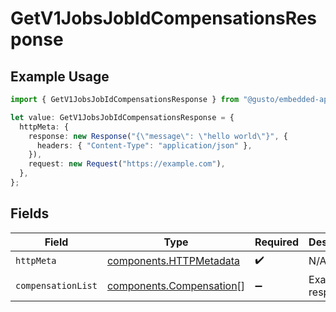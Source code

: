 # GetV1JobsJobIdCompensationsResponse

## Example Usage

```typescript
import { GetV1JobsJobIdCompensationsResponse } from "@gusto/embedded-api/models/operations/getv1jobsjobidcompensations.js";

let value: GetV1JobsJobIdCompensationsResponse = {
  httpMeta: {
    response: new Response("{\"message\": \"hello world\"}", {
      headers: { "Content-Type": "application/json" },
    }),
    request: new Request("https://example.com"),
  },
};
```

## Fields

| Field                                                                | Type                                                                 | Required                                                             | Description                                                          |
| -------------------------------------------------------------------- | -------------------------------------------------------------------- | -------------------------------------------------------------------- | -------------------------------------------------------------------- |
| `httpMeta`                                                           | [components.HTTPMetadata](../../models/components/httpmetadata.md)   | :heavy_check_mark:                                                   | N/A                                                                  |
| `compensationList`                                                   | [components.Compensation](../../models/components/compensation.md)[] | :heavy_minus_sign:                                                   | Example response                                                     |